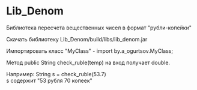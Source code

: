 # Lib_Denom
Библиотека пересчета вещественных чисел в формат "рубли-копейки"

Скачать библиотеку Lib_Denom/build/libs/lib_denom.jar

Импортировать класс "MyClass" -  import by.a_ogurtsov.MyClass;

Метод public String check_ruble(temp) на вход получает double.

Например:   String s = check_ruble(53.7)  
            s содержит "53 рубля 70 копеек"
            
            
